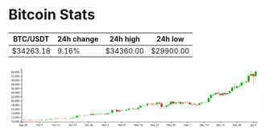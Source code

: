 # Bitcoin Stats

BTC/USDT|24h change|24h high|24h low|
|---|---|---|---|
|$34263.18|9.16%|$34360.00|$29900.00|

<img src="./chart.svg">
